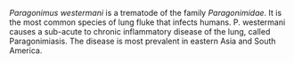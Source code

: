 <em>Paragonimus&nbsp;westermani</em> is a trematode of the family <em>Paragonimidae</em>. It is the most common species of lung fluke that infects humans. P. westermani causes a sub-acute to chronic inflammatory disease of the lung, called Paragonimiasis. The disease is most prevalent in eastern Asia and South America. 
